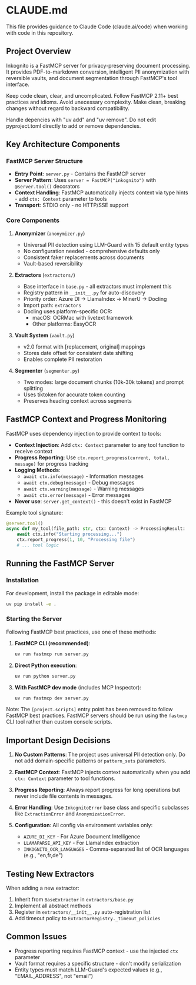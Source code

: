 # CLAUDE.md

This file provides guidance to Claude Code (claude.ai/code) when working with code in this repository.

## Project Overview

Inkognito is a FastMCP server for privacy-preserving document processing. It provides PDF-to-markdown conversion, intelligent PII anonymization with reversible vaults, and document segmentation through FastMCP's tool interface.

Keep code clean, clear, and uncomplicated. Follow FastMCP 2.11+ best practices and idioms. Avoid unecessary complexity. Make clean, breaking changes without regard to backward compatibility.

Handle depencies with "uv add" and "uv remove". Do not edit pyproject.toml directly to add or remove dependencies.

## Key Architecture Components

### FastMCP Server Structure

- **Entry Point**: `server.py` - Contains the FastMCP server
- **Server Pattern**: Uses `server = FastMCP("inkognito")` with `@server.tool()` decorators
- **Context Handling**: FastMCP automatically injects context via type hints - add `ctx: Context` parameter to tools
- **Transport**: STDIO only - no HTTP/SSE support

### Core Components

1. **Anonymizer** (`anonymizer.py`)

   - Universal PII detection using LLM-Guard with 15 default entity types
   - No configuration needed - comprehensive defaults only
   - Consistent faker replacements across documents
   - Vault-based reversibility

2. **Extractors** (`extractors/`)

   - Base interface in `base.py` - all extractors must implement this
   - Registry pattern in `__init__.py` for auto-discovery
   - Priority order: Azure DI → LlamaIndex → MinerU → Docling
   - Import path: `extractors`
   - Docling uses platform-specific OCR:
     - macOS: OCRMac with livetext framework
     - Other platforms: EasyOCR

3. **Vault System** (`vault.py`)

   - v2.0 format with [replacement, original] mappings
   - Stores date offset for consistent date shifting
   - Enables complete PII restoration

4. **Segmenter** (`segmenter.py`)
   - Two modes: large document chunks (10k-30k tokens) and prompt splitting
   - Uses tiktoken for accurate token counting
   - Preserves heading context across segments

## FastMCP Context and Progress Monitoring

FastMCP uses dependency injection to provide context to tools:

- **Context Injection**: Add `ctx: Context` parameter to any tool function to receive context
- **Progress Reporting**: Use `ctx.report_progress(current, total, message)` for progress tracking
- **Logging Methods**:
  - `await ctx.info(message)` - Information messages
  - `await ctx.debug(message)` - Debug messages
  - `await ctx.warning(message)` - Warning messages
  - `await ctx.error(message)` - Error messages
- **Never use**: `server.get_context()` - this doesn't exist in FastMCP

Example tool signature:
```python
@server.tool()
async def my_tool(file_path: str, ctx: Context) -> ProcessingResult:
    await ctx.info("Starting processing...")
    ctx.report_progress(1, 10, "Processing file")
    # ... tool logic
```

## Running the FastMCP Server

### Installation

For development, install the package in editable mode:
```bash
uv pip install -e .
```

### Starting the Server

Following FastMCP best practices, use one of these methods:

1. **FastMCP CLI (recommended)**:
   ```bash
   uv run fastmcp run server.py
   ```

2. **Direct Python execution**:
   ```bash
   uv run python server.py
   ```

3. **With FastMCP dev mode** (includes MCP Inspector):
   ```bash
   uv run fastmcp dev server.py
   ```

Note: The `[project.scripts]` entry point has been removed to follow FastMCP best practices. FastMCP servers should be run using the `fastmcp` CLI tool rather than custom console scripts.

## Important Design Decisions

1. **No Custom Patterns**: The project uses universal PII detection only. Do not add domain-specific patterns or `pattern_sets` parameters.

2. **FastMCP Context**: FastMCP injects context automatically when you add `ctx: Context` parameter to tool functions.

3. **Progress Reporting**: Always report progress for long operations but never include file contents in messages.

4. **Error Handling**: Use `InkognitoError` base class and specific subclasses like `ExtractionError` and `AnonymizationError`.

5. **Configuration**: All config via environment variables only:
   - `AZURE_DI_KEY` - For Azure Document Intelligence
   - `LLAMAPARSE_API_KEY` - For LlamaIndex extraction
   - `INKOGNITO_OCR_LANGUAGES` - Comma-separated list of OCR languages (e.g., "en,fr,de")

## Testing New Extractors

When adding a new extractor:

1. Inherit from `BaseExtractor` in `extractors/base.py`
2. Implement all abstract methods
3. Register in `extractors/__init__.py` auto-registration list
4. Add timeout policy to `ExtractorRegistry._timeout_policies`

## Common Issues

- Progress reporting requires FastMCP context - use the injected `ctx` parameter
- Vault format requires a specific structure - don't modify serialization
- Entity types must match LLM-Guard's expected values (e.g., "EMAIL_ADDRESS", not "email")
